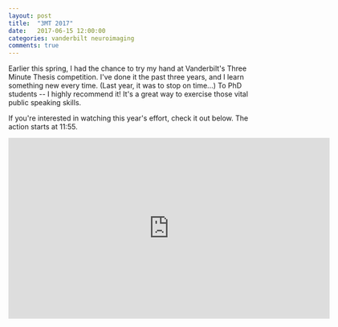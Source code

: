 ```yaml
---
layout: post
title:  "3MT 2017"
date:   2017-06-15 12:00:00
categories: vanderbilt neuroimaging
comments: true
---
```


Earlier this spring, I had the chance to try my hand at Vanderbilt's Three Minute Thesis competition. I've done it the past three years, and I learn something new every time. (Last year, it was to stop on time...) To PhD students -- I highly recommend it! It's a great way to exercise those vital public speaking skills. 

If you're interested in watching this year's effort, check it out below. The action starts at 11:55. 

<iframe width="640" height="360" src="https://www.youtube.com/embed/7iRus7fqljs?t=715" frameborder="0" allowfullscreen></iframe>